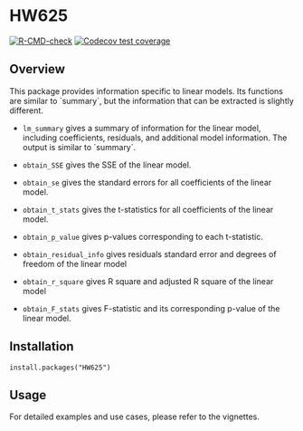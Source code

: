 # HW625

<!-- badges: start -->

[![R-CMD-check](https://github.com/Mimi-Li-1102/HW625/actions/workflows/R-CMD-check.yaml/badge.svg)](https://github.com/Mimi-Li-1102/HW625/actions/workflows/R-CMD-check.yaml) [![Codecov test coverage](https://codecov.io/gh/Mimi-Li-1102/HW625/branch/main/graph/badge.svg)](https://app.codecov.io/gh/Mimi-Li-1102/HW625?branch=main)

<!-- badges: end -->

## Overview

This package provides information specific to linear models. Its functions are similar to \`summary\`, but the information that can be extracted is slightly different.

-   `lm_summary` gives a summary of information for the linear model, including coefficients, residuals, and additional model information. The output is similar to \`summary\`.

-   `obtain_SSE` gives the SSE of the linear model.

-   `obtain_se` gives the standard errors for all coefficients of the linear model.

-   `obtain_t_stats` gives the t-statistics for all coefficients of the linear model.

-   `obtain_p_value` gives p-values corresponding to each t-statistic.

-   `obtain_residual_info` gives residuals standard error and degrees of freedom of the linear model

-   `obtain_r_square` gives R square and adjusted R square of the linear model

-   `obtain_F_stats` gives F-statistic and its corresponding p-value of the linear model.

## Installation

```{r}
install.packages("HW625")
```

## Usage

For detailed examples and use cases, please refer to the vignettes.
